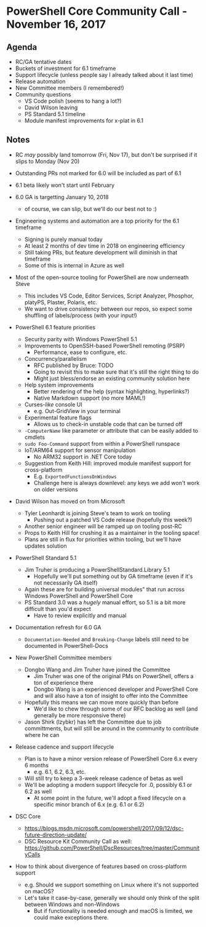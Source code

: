 # PowerShell Core Community Call - November 16, 2017 

## Agenda

* RC/GA tentative dates
* Buckets of investment for 6.1 timeframe
* Support lifecycle (unless people say I already talked about it last time)
* Release automation
* New Committee members (I remembered!)
* Community questions
  * VS Code polish (seems to hang a lot?)
  * David Wilson leaving
  * PS Standard 5.1 timeline
  * Module manifest improvements for x-plat in 6.1

## Notes

* RC *may* possibly land tomorrow (Fri, Nov 17), but don't be surprised if it slips to Monday (Nov 20)
* Outstanding PRs not marked for 6.0 will be included as part of 6.1
* 6.1 beta likely won't start until February
* 6.0 GA is targetting January 10, 2018
  * of course, we can slip, but we'll do our best not to :)

* Engineering systems and automation are a top priority for the 6.1 timeframe
  * Signing is purely manual today
  * At least 2 months of dev time in 2018 on engineering efficiency
  * Still taking PRs, but feature development will diminish in that timeframe
  * Some of this is internal in Azure as well

* Most of the open-source tooling for PowerShell are now underneath Steve
  * This includes VS Code, Editor Services, Script Analyzer, Phosphor, platyPS, Plaster, Polaris, etc.
  * We want to drive consistency between our repos, so expect some shuffling of labels/process (with your input!)

* PowerShell 6.1 feature priorities
  * Security parity with Windows PowerShell 5.1
  * Improvements to OpenSSH-based PowerShell remoting (PSRP)
    * Performance, ease to configure, etc.
  * Concurrency/parallelism
    * RFC published by Bruce: TODO
    * Going to revisit this to make sure that it's still the right thing to do
    * Might just bless/endorse an existing community solution here
  * Help system improvements
    * Better rendering of the help (syntax highlighting, hyperlinks?)
    * Native Markdown support (no more MAML!)
  * Curses-*like* console UI
    * e.g. Out-GridView in your terminal
  * Experimental feature flags
    * Allows us to check-in unstable code that can be turned off
  * `-ComputerName` like parameter or attribute that can be easily added to cmdlets
  * `sudo Foo-Command` support from within a PowerShell runspace
  * IoT/ARM64 support for sensor manipulation
    * No ARM32 support in .NET Core today
  * Suggestion from Keith Hill: improved module manifest support for cross-platform
    * E.g. `ExportedFunctionsOnWindows`
    * Challenge here is always downlevel: any keys we add won't work on older versions

* David Wilson has moved on from Microsoft
  * Tyler Leonhardt is joining Steve's team to work on tooling
    * Pushing out a patched VS Code release (hopefully this week?)
  * Another senior engineer will be ramped up on tooling post-RC
  * Props to Keith Hill for crushing it as a maintainer in the tooling space!
  * Plans are still in flux for priorities within tooling, but we'll have updates solution

* PowerShell Standard 5.1
  * Jim Truher is producing a PowerShellStandard.Library 5.1
    * Hopefully we'll put something out by GA timeframe (even if it's not necessarily GA itself)
  * Again these are for building universal modules" that run across Windows PowerShell and PowerShell Core
  * PS Standard 3.0 was a *hugely* manual effort, so 5.1 is a bit more difficult than you'd expect
    * Have to review explicitly and manual

* Documentation refresh for 6.0 GA
  * `Documentation-Needed` and `Breaking-Change` labels still need to be documented in PowerShell-Docs

* New PowerShell Committee members
  * Dongbo Wang and Jim Truher have joined the Committee
    * Jim Truher was one of the original PMs on PowerShell, offers a ton of experience there
    * Dongbo Wang is an experienced developer and PowerShell Core and will also have a ton of insight to offer into the Committee
  * Hopefully this means we can move more quickly than before
    * We'd like to chew through some of our RFC backlog as well (and generally be more responsive there)
  * Jason Shirk (lzybkr) has left the Committee due to job committments, but will still be around in the community to contribute where he can

* Release cadence and support lifecycle
  * Plan is to have a minor version release of PowerShell Core 6.x every 6 months
    * e.g. 6.1, 6.2, 6.3, etc.
  * Will still try to keep a 3-week release cadence of betas as well
  * We'll be adopting a modern support lifecycle for .0, possibly 6.1 or 6.2 as well
    * At some point in the future, we'll adopt a fixed lifecycle on a specific minor branch of 6.x (e.g. 6.1 or 6.2)

* DSC Core
  * https://blogs.msdn.microsoft.com/powershell/2017/09/12/dsc-future-direction-update/
  * DSC Resource Kit Community Call as well: https://github.com/PowerShell/DscResources/tree/master/CommunityCalls

* How to think about divergence of features based on cross-platform support
  * e.g. Should we support something on Linux where it's not supported on macOS?
  * Let's take it case-by-case, generally we should only think of the split between Windows and non-Windows
    * But if functionality is needed enough and macOS is limited, we could make exceptions there.
